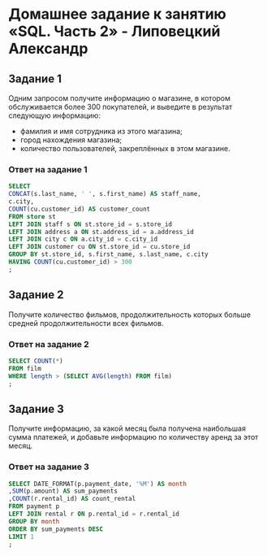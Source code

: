 # Домашнее задание к занятию «SQL. Часть 2» - Липовецкий Александр  
  
## Задание 1  

Одним запросом получите информацию о магазине, в котором обслуживается более 300 покупателей, и выведите в результат следующую информацию:  

* фамилия и имя сотрудника из этого магазина;  
* город нахождения магазина;  
* количество пользователей, закреплённых в этом магазине.  

### Ответ на задание 1  

```SQL
SELECT
CONCAT(s.last_name, ' ', s.first_name) AS staff_name,
c.city,
COUNT(cu.customer_id) AS customer_count
FROM store st
LEFT JOIN staff s ON st.store_id = s.store_id
LEFT JOIN address a ON st.address_id = a.address_id
LEFT JOIN city c ON a.city_id = c.city_id
LEFT JOIN customer cu ON st.store_id = cu.store_id
GROUP BY st.store_id, s.first_name, s.last_name, c.city
HAVING COUNT(cu.customer_id) > 300
;  
```

## Задание 2  
Получите количество фильмов, продолжительность которых больше средней продолжительности всех фильмов.  

### Ответ на задание 2  

```SQL
SELECT COUNT(*)
FROM film
WHERE length > (SELECT AVG(length) FROM film)
; 
```

## Задание 3  
Получите информацию, за какой месяц была получена наибольшая сумма платежей, и добавьте информацию по количеству аренд за этот месяц.  

### Ответ на задание 3  

```SQL
SELECT DATE_FORMAT(p.payment_date, '%M') AS month  
,SUM(p.amount) AS sum_payments  
,COUNT(r.rental_id) AS count_rental  
FROM payment p  
LEFT JOIN rental r ON p.rental_id = r.rental_id  
GROUP BY month  
ORDER BY sum_payments DESC  
LIMIT 1  
;  
```